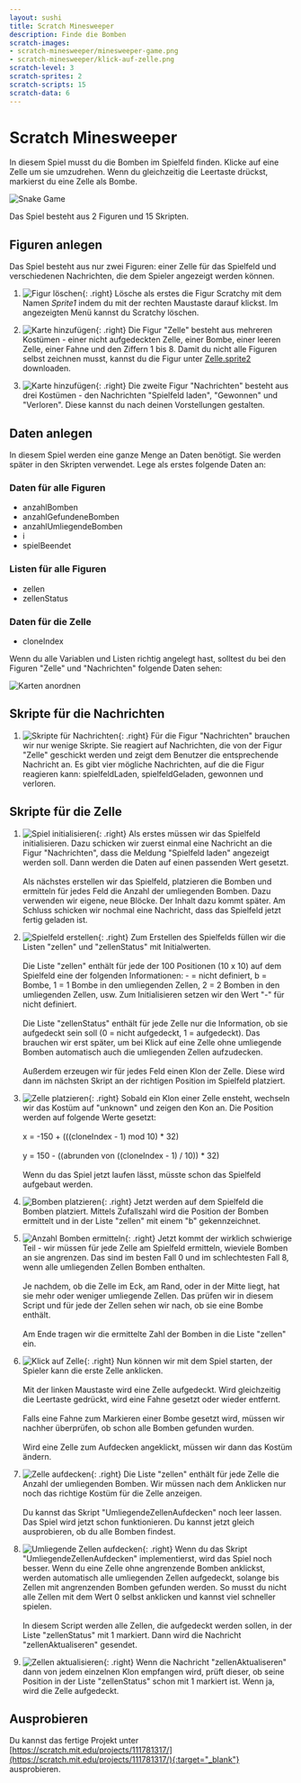```yaml
---
layout: sushi
title: Scratch Minesweeper
description: Finde die Bomben
scratch-images:
- scratch-minesweeper/minesweeper-game.png
- scratch-minesweeper/klick-auf-zelle.png
scratch-level: 3
scratch-sprites: 2
scratch-scripts: 15
scratch-data: 6
---
```


# Scratch Minesweeper

In diesem Spiel musst du die Bomben im Spielfeld finden. Klicke auf eine Zelle um sie umzudrehen. Wenn du gleichzeitig die Leertaste drückst, markierst du eine Zelle als Bombe.

<p class="center"><img alt="Snake Game" src="scratch-minesweeper/minesweeper-game.png" /></p>

Das Spiel besteht aus 2 Figuren und 15 Skripten.

## Figuren anlegen

Das Spiel besteht aus nur zwei Figuren: einer Zelle für das Spielfeld und verschiedenen Nachrichten, die dem Spieler angezeigt werden können.

1. ![Figur löschen](scratch-minesweeper/figur-loeschen.png){: .right}
Lösche als erstes die Figur Scratchy mit dem Namen *Sprite1* indem du mit der rechten Maustaste darauf klickst. 
Im angezeigten Menü kannst du Scratchy löschen.

2. ![Karte hinzufügen](scratch-minesweeper/figur-zelle.png){: .right}
Die Figur "Zelle" besteht aus mehreren Kostümen - einer nicht aufgedeckten Zelle, einer Bombe, einer leeren Zelle, einer Fahne und den Ziffern 1 bis 8. 
Damit du nicht alle Figuren selbst zeichnen musst, kannst du die Figur unter <a href="scratch-minesweeper/Zelle.sprite2">Zelle.sprite2</a> downloaden.

3. ![Karte hinzufügen](scratch-minesweeper/figur-nachrichten.png){: .right}
Die zweite Figur "Nachrichten" besteht aus drei Kostümen - den Nachrichten "Spielfeld laden", "Gewonnen" und "Verloren". Diese kannst du nach deinen Vorstellungen gestalten.

## Daten anlegen

In diesem Spiel werden eine ganze Menge an Daten benötigt. Sie werden später in den Skripten verwendet. Lege als erstes folgende Daten an:

### Daten für alle Figuren

* anzahlBomben
* anzahlGefundeneBomben
* anzahlUmliegendeBomben
* i
* spielBeendet

### Listen für alle Figuren

* zellen
* zellenStatus

### Daten für die Zelle

* cloneIndex

Wenn du alle Variablen und Listen richtig angelegt hast, solltest du bei den Figuren "Zelle" und "Nachrichten" folgende Daten sehen:

![Karten anordnen](scratch-minesweeper/daten.png)

## Skripte für die Nachrichten

1. ![Skripte für Nachrichten](scratch-minesweeper/nachrichten.png){: .right}
Für die Figur "Nachrichten" brauchen wir nur wenige Skripte. Sie reagiert auf Nachrichten, 
die von der Figur "Zelle" geschickt werden und zeigt dem Benutzer die entsprechende Nachricht an. 
Es gibt vier mögliche Nachrichten, auf die die Figur reagieren kann: spielfeldLaden, spielfeldGeladen, gewonnen und verloren.

## Skripte für die Zelle

1. ![Spiel initialisieren](scratch-minesweeper/initialisieren.png){: .right}
Als erstes müssen wir das Spielfeld initialisieren. Dazu schicken wir zuerst einmal eine Nachricht an die Figur "Nachrichten", 
dass die Meldung "Spielfeld laden" angezeigt werden soll. Dann werden die Daten auf einen passenden Wert gesetzt. 
<br/><br/>Als nächstes erstellen wir das Spielfeld, platzieren die Bomben und ermitteln für jedes Feld die Anzahl der umliegenden Bomben. 
Dazu verwenden wir eigene, neue Blöcke. Der Inhalt dazu kommt später. Am Schluss schicken wir nochmal eine Nachricht, dass das Spielfeld jetzt fertig geladen ist.

1. ![Spielfeld erstellen](scratch-minesweeper/spielfeld-erstellen.png){: .right}
Zum Erstellen des Spielfelds füllen wir die Listen "zellen" und "zellenStatus" mit Initialwerten.
<br/><br/>Die Liste "zellen" enthält für jede der 100 Positionen (10 x 10) auf dem Spielfeld eine der folgenden Informationen: - = nicht definiert, b = Bombe, 1 = 1 Bombe in den umliegenden Zellen, 
2 = 2 Bomben in den umliegenden Zellen, usw. Zum Initialisieren setzen wir den Wert "-" für nicht definiert.
<br/><br/>Die Liste "zellenStatus" enthält für jede Zelle nur die Information, ob sie aufgedeckt sein soll (0 = nicht aufgedeckt, 1 = aufgedeckt). Das brauchen wir erst später, um bei Klick auf eine Zelle ohne umliegende Bomben automatisch auch die umliegenden Zellen aufzudecken.
<br/><br/>Außerdem erzeugen wir für jedes Feld einen Klon der Zelle. Diese wird dann im nächsten Skript an der richtigen Position im Spielfeld platziert.

1. ![Zelle platzieren](scratch-minesweeper/zelle-platzieren.png){: .right}
Sobald ein Klon einer Zelle ensteht, wechseln wir das Kostüm auf "unknown" und zeigen den Kon an. 
Die Position werden auf folgende Werte gesetzt: 
<br/><br/>x = -150 + (((cloneIndex - 1) mod 10) * 32)
<br/><br/>y = 150 - ((abrunden von ((cloneIndex - 1) / 10)) * 32)
<br/><br/>Wenn du das Spiel jetzt laufen lässt, müsste schon das Spielfeld aufgebaut werden.

1. ![Bomben platzieren](scratch-minesweeper/bomben-platzieren.png){: .right}
Jetzt werden auf dem Spielfeld die Bomben platziert. Mittels Zufallszahl wird die Position 
der Bomben ermittelt und in der Liste "zellen" mit einem "b" gekennzeichnet.

1. ![Anzahl Bomben ermitteln](scratch-minesweeper/anzahl-bomben-ermitteln.png){: .right}
Jetzt kommt der wirklich schwierige Teil - wir müssen für jede Zelle am Spielfeld ermitteln, wieviele Bomben an sie angrenzen. 
Das sind im besten Fall 0 und im schlechtesten Fall 8, wenn alle umliegenden Zellen Bomben enthalten.
<br/><br/>Je nachdem, ob die Zelle im Eck, am Rand, oder in der Mitte liegt, hat sie mehr oder weniger umliegende Zellen. 
Das prüfen wir in diesem Script und für jede der Zellen sehen wir nach, ob sie eine Bombe enthält.
<br/><br/>Am Ende tragen wir die ermittelte Zahl der Bomben in die Liste "zellen" ein.

1. ![Klick auf Zelle](scratch-minesweeper/klick-auf-zelle.png){: .right}
Nun können wir mit dem Spiel starten, der Spieler kann die erste Zelle anklicken.
<br/><br/>Mit der linken Maustaste wird eine Zelle aufgedeckt. Wird gleichzeitig die Leertaste gedrückt, 
wird eine Fahne gesetzt oder wieder entfernt.
<br/><br/>Falls eine Fahne zum Markieren einer Bombe gesetzt wird, müssen wir nachher überprüfen, 
ob schon alle Bomben gefunden wurden.
<br/><br/>Wird eine Zelle zum Aufdecken angeklickt, müssen wir dann das Kostüm ändern.

1. ![Zelle aufdecken](scratch-minesweeper/zelle-aufdecken.png){: .right}
Die Liste "zellen" enthält für jede Zelle die Anzahl der umliegenden Bomben. Wir müssen nach dem Anklicken nur noch das richtige Kostüm für die Zelle anzeigen.
<br/><br/>Du kannst das Skript "UmliegendeZellenAufdecken" noch leer lassen. Das Spiel wird jetzt schon funktionieren. Du kannst jetzt gleich ausprobieren, ob du alle Bomben findest.

1. ![Umliegende Zellen aufdecken](scratch-minesweeper/umliegende-zellen-aufdecken.png){: .right}
Wenn du das Skript "UmliegendeZellenAufdecken" implementierst, wird das Spiel noch besser. Wenn du eine 
Zelle ohne angrenzende Bomben anklickst, werden automatisch alle umliegenden Zellen aufgedeckt, solange bis Zellen mit angrenzenden Bomben gefunden werden. 
So musst du nicht alle Zellen mit dem Wert 0 selbst anklicken und kannst viel schneller spielen.
<br/><br/>In diesem Script werden alle Zellen, die aufgedeckt werden sollen, in der Liste "zellenStatus" mit 1 markiert. Dann wird die Nachricht "zellenAktualiseren" gesendet.

1. ![Zellen aktualisieren](scratch-minesweeper/zellen-aktualisieren.png){: .right}
Wenn die Nachricht "zellenAktualiseren" dann von jedem einzelnen Klon empfangen wird, prüft dieser, ob seine Position 
in der Liste "zellenStatus" schon mit 1 markiert ist. Wenn ja, wird die Zelle aufgedeckt.

## Ausprobieren

Du kannst das fertige Projekt unter [https://scratch.mit.edu/projects/111781317/](https://scratch.mit.edu/projects/111781317/){:target="_blank"} ausprobieren.